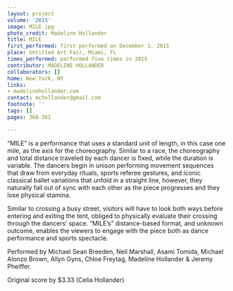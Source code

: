 ```yaml
---
layout: project
volume: '2015'
image: MILE.jpg
photo_credit: Madeline Hollander
title: MILE
first_performed: first performed on December 1, 2015
place: Untitled Art Fair, Miami, FL
times_performed: performed five times in 2015
contributor: MADELINE HOLLANDER
collaborators: []
home: New York, NY
links:
- madelinehollander.com
contact: mchollander@gmail.com
footnote: ''
tags: []
pages: 360-361

---
```


“MILE” is a performance that uses a standard unit of length, in this case one mile, as the axis for the choreography. Similar to a race, the choreography and total distance traveled by each dancer is fixed, while the duration is variable. The dancers begin in unison performing movement sequences that draw from everyday rituals, sports referee gestures, and iconic classical ballet variations that unfold in a straight line, however, they naturally fall out of sync with each other as the piece progresses and they lose physical stamina.

Similar to crossing a busy street, visitors will have to look both ways before entering and exiting the tent, obliged to physically evaluate their crossing through the dancers’ space. “MILE’s” distance-based format, and unknown outcome, enables the viewers to engage with the piece both as dance performance and sports spectacle.

Performed by Michael Sean Breeden, Neil Marshall, Asami Tomida, Michael Alonzo Brown, Allyn Gyns, Chloe Freytag, Madeline Hollander & Jeremy Pheiffer.

Original score by $3.33 (Celia Hollander)
